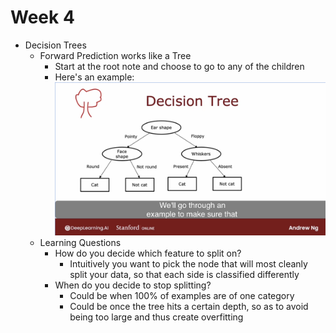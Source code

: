 # Week 4

- Decision Trees
    - Forward Prediction works like a Tree
        - Start at the root note and choose to go to any of the children
        - Here's an example:
            ![Decision Tree Example](./decision_tree_example.png)
    - Learning Questions
        - How do you decide which feature to split on?
            - Intuitively you want to pick the node that will most cleanly split your data, so that each side is classified differently
        - When do you decide to stop splitting?
            - Could be when 100% of examples are of one category
            - Could be once the tree hits a certain depth, so as to avoid being too large and thus create overfitting

